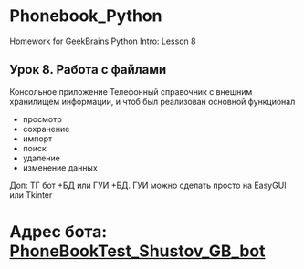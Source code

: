 # Phonebook_Python
Homework for GeekBrains Python Intro: Lesson 8

## Урок 8. Работа с файлами

Консольное приложение Телефонный справочник с внешним хранилищем информации, и чтоб был реализован основной функционал 
- просмотр
- сохранение
- импорт
- поиск
- удаление
- изменение данных

Доп: ТГ бот +БД или ГУИ +БД.
ГУИ можно сделать просто на EasyGUI или Tkinter

# Адрес бота: [PhoneBookTest_Shustov_GB_bot]([http://www.example.com](https://t.me/PhoneBookTest_Shustov_GB_bot) "Бот")
